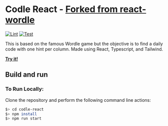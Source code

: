 # Codle React - [Forked from react-wordle](https://github.com/cwackerfuss/react-wordle)

[![Lint](https://github.com/FehTeh/codle-react/actions/workflows/lint.yml/badge.svg)](https://github.com/FehTeh/codle-react/actions/workflows/lint.yml)
[![Test](https://github.com/FehTeh/codle-react/actions/workflows/test.yml/badge.svg)](https://github.com/FehTeh/codle-react/actions/workflows/test.yml)

This is based on the famous Wordle game but the objective is to find a daily code with one hint per column.
Made using React, Typescript, and Tailwind.

[**Try it!**](https://codle.netlify.app/)

## Build and run

### To Run Locally:

Clone the repository and perform the following command line actions:

```bash
$> cd codle-react
$> npm install
$> npm run start
```